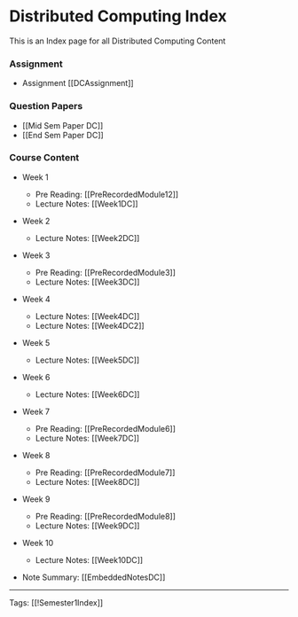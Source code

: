 # Distributed Computing Index

This is an Index page for all Distributed Computing Content
### Assignment
- Assignment [[DCAssignment]]

### Question Papers
- [[Mid Sem Paper DC]]
- [[End Sem Paper DC]]

### Course Content
- Week 1
	- Pre Reading: [[PreRecordedModule12]]
	- Lecture Notes: [[Week1DC]]
- Week 2
	- Lecture Notes: [[Week2DC]]
- Week 3
	- Pre Reading: [[PreRecordedModule3]]
	- Lecture Notes: [[Week3DC]]
- Week 4
	- Lecture Notes: [[Week4DC]]
	- Lecture Notes: [[Week4DC2]]
- Week 5
	- Lecture Notes: [[Week5DC]] 
- Week 6
	- Lecture Notes: [[Week6DC]] 
- Week 7
	- Pre Reading: [[PreRecordedModule6]]
	- Lecture Notes: [[Week7DC]]
- Week 8
	- Pre Reading: [[PreRecordedModule7]]
	- Lecture Notes: [[Week8DC]]
- Week 9
	- Pre Reading: [[PreRecordedModule8]]
	- Lecture Notes: [[Week9DC]]
- Week 10
	- Lecture Notes: [[Week10DC]]


- Note Summary: [[EmbeddedNotesDC]]

---
Tags: [[!Semester1Index]]